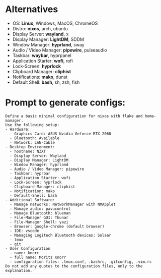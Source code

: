 # Alternatives
- OS: **Linux**, Windows, MacOS, ChromeOS
- Distro: **nixos**, arch, ubuntu
- Display Server: **wayland**, x
- Display Manager: **LightDM**, SDDM
- Window Manager: **hyprland**, sway
- Audio / Video Manager: **pipewire**, pulseaudio
- Taskbar: **waybar**, hyprpanel
- Application Starter: **wofi**, rofi
- Lock-Screen: **hyprlock**
- Clipboard Manager: **cliphist**
- Notifications: **mako**, dunst
- Default Shell: **bash**, sh, zsh, fish
# Prompt to generate configs:
```
Define a basic minimal configuration for nixos with flake and home-manager.
Use the following setup:
- Hardware:
  - Graphics Card: ASUS Nvidia Geforce RTX 2060
  - Bluetooth: Available
  - Network: LAN-Cable
- Desktop Environment:
  - hostname: NZXT
  - Display Server: Wayland
  - Display Manager: LightDM
  - Window Manager: hyprland
  - Audio / Video Manager: pipewire
  - Taskbar: hyprbar
  - Application Starter: wofi
  - Lock-Screen: hyprlock
  - Clipboard-Manager: cliphist
  - Notification: mako
  - Default-Shell: bash
- Additional Software:
  - Manage networks: NetworkManager with NMApplet
  - Manage audio: pavucontrol
  - Manage Bluetooth: blueman
  - File-Manager GUI: Thunar
  - File-Manager Shell: yazi
  - Browser: google-chrome (default browser)
  - IDE: vscode
  - Managing Logitech Bluetooth devices: Solaar
  - tmux
  - git
- User Configuration
  - name: knorr
  - full name: Moritz Knorr
  - configuration files: .tmux.conf, .bashrc, .gitconfig, .vim.rc
Do not add any quotes to the configuration files, only to the explanation.
```
